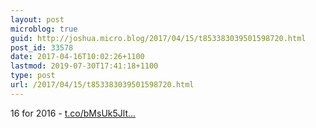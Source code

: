 ```yaml
---
layout: post
microblog: true
guid: http://joshua.micro.blog/2017/04/15/t853383039501598720.html
post_id: 33578
date: 2017-04-16T10:02:26+1100
lastmod: 2019-07-30T17:41:18+1100
type: post
url: /2017/04/15/t853383039501598720.html
---
```

16 for 2016 - [t.co/bMsUk5Jlt...](https://t.co/bMsUk5Jlts)
